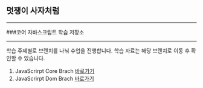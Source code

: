 ## 멋쟁이 사자처럼
---
###코어 자바스크립트 학습 저장소

---

학습 주제별로 브랜치를 나눠 수업을 진행합니다.
학습 자료는 해당 브랜치로 이동 후 확인할 수 있습니다.


1. JavaScrirpt Core Brach [바로가기](https://github.com/yen815/CORE.JavaScript.git)
2. JavaScrirpt Dom Brach [바로가기](https://github.com/yen815/CORE.JavaScript.git)
